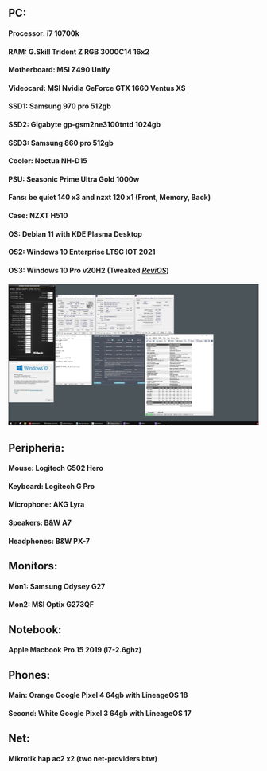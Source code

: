 ## PC:
#### Processor: i7 10700k
#### RAM: G.Skill Trident Z RGB 3000C14 16x2
#### Motherboard: MSI Z490 Unify
#### Videocard: MSI Nvidia GeForce GTX 1660 Ventus XS
#### SSD1: Samsung 970 pro 512gb 
#### SSD2: Gigabyte gp-gsm2ne3100tntd 1024gb 
#### SSD3: Samsung 860 pro 512gb
#### Cooler: Noctua NH-D15
#### PSU: Seasonic Prime Ultra Gold 1000w
#### Fans: be quiet 140 x3 and nzxt 120 x1 (Front, Memory, Back)
#### Case: NZXT H510
#### OS: Debian 11 with KDE Plasma Desktop
#### OS2: Windows 10 Enterprise LTSC IOT 2021
#### OS3: Windows 10 Pro v20H2 (Tweaked *[ReviOS](https://revi.cc)*)
#### ![OC Setup](/img/oc_1.jpeg)

## Peripheria:
#### Mouse: Logitech G502 Hero
#### Keyboard: Logitech G Pro
#### Microphone: AKG Lyra
#### Speakers: B&W A7
#### Headphones: B&W PX-7

## Monitors:
#### Mon1: Samsung Odysey G27
#### Mon2: MSI Optix G273QF

## Notebook:
#### Apple Macbook Pro 15 2019 (i7-2.6ghz)

## Phones:
#### Main: Orange Google Pixel 4 64gb with LineageOS 18
#### Second: White Google Pixel 3 64gb with LineageOS 17

## Net:
#### Mikrotik hap ac2 x2 (two net-providers btw)